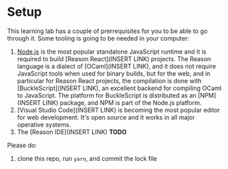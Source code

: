 # Setup

This learning lab has a couple of prerrequisites for you to be able to go through it. Some tooling is going to be needed in your computer:

1. [Node.js](https://nodejs.org/en/) is the most popular standalone JavaScript runtime and it is required to build [Reason React](INSERT LINK) projects. The Reason language is a dialect of [OCaml](INSERT LINK), and it does not require JavaScript tools when used for binary builds, but for the web, and in particular for Reason React projects, the compilation is done with [BuckleScript](INSERT LINK), an excellent backend for compiling OCaml to JavaScript. The platform for BuckleScript is distributed as an [NPM](INSERT LINK) package, and NPM is part of the Node.js platform.
2. [Visual Studio Code](INSERT LINK) is becoming the most popular editor for web development. It's open source and it works in all major operative systems.
3. The [Reason IDE](INSERT LINK) **TODO**

Please do:

1. clone this repo, run `yarn`, and commit the lock file
